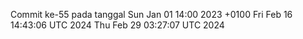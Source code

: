 Commit ke-55 pada tanggal Sun Jan 01 14:00 2023 +0100
Fri Feb 16 14:43:06 UTC 2024
Thu Feb 29 03:27:07 UTC 2024
